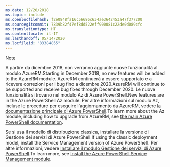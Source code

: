 ```yaml
---
ms.date: 12/20/2018
ms.topic: include
ms.openlocfilehash: f2e0848fa16c56686c634ae3642453a47f377200
ms.sourcegitcommit: 7839b82f47ef8dd522eff900081c22de0d089cfc
ms.translationtype: HT
ms.contentlocale: it-IT
ms.lasthandoff: 05/14/2020
ms.locfileid: "83384855"
---
```

> [!NOTE]
> 
> <span data-ttu-id="a782d-101">A partire da dicembre 2018, non verranno aggiunte nuove funzionalità al modulo AzureRM.</span><span class="sxs-lookup"><span data-stu-id="a782d-101">Starting in December 2018, no new features will be added to the AzureRM module.</span></span> <span data-ttu-id="a782d-102">AzureRM continuerà a essere supportato e a ricevere correzioni per i bug fino a dicembre 2020.</span><span class="sxs-lookup"><span data-stu-id="a782d-102">AzureRM will continue to be supported and receive bug fixes through December 2020.</span></span> <span data-ttu-id="a782d-103">Le nuove funzionalità si trovano nel modulo Az di Azure PowerShell.</span><span class="sxs-lookup"><span data-stu-id="a782d-103">New features are in the Azure PowerShell Az module.</span></span> <span data-ttu-id="a782d-104">Per altre informazioni sul modulo Az, incluse le procedure per eseguire l'aggiornamento da AzureRM, vedere [la documentazione principale di Azure PowerShell](/powershell/azure).</span><span class="sxs-lookup"><span data-stu-id="a782d-104">To learn more about the Az module, including how to upgrade from AzureRM, see [the main Azure PowerShell documentation](/powershell/azure).</span></span>
>
> <span data-ttu-id="a782d-105">Se si usa il modello di distribuzione classica, installare la versione di Gestione dei servizi di Azure PowerShell.</span><span class="sxs-lookup"><span data-stu-id="a782d-105">If using the classic deployment model, install the Service Management version of Azure PowerShell.</span></span>
> <span data-ttu-id="a782d-106">Per altre informazioni, vedere [Installare il modulo Gestione dei servizi di Azure PowerShell](/powershell/azure/servicemanagement/install-azure-ps).</span><span class="sxs-lookup"><span data-stu-id="a782d-106">To learn more, see [Install the Azure PowerShell Service Management module](/powershell/azure/servicemanagement/install-azure-ps).</span></span>
